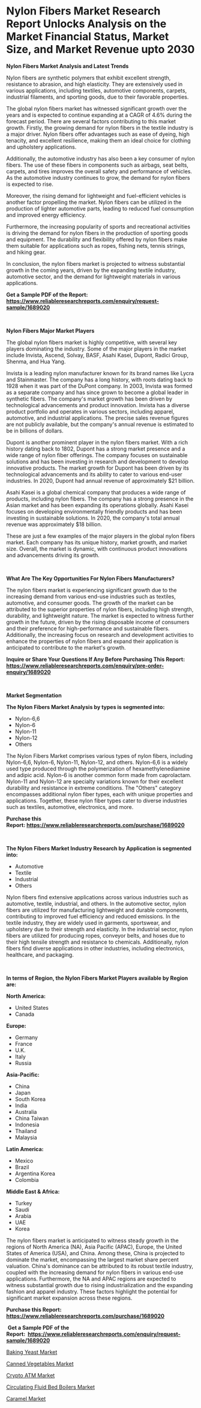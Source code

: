 <p><h1>Nylon Fibers Market Research Report Unlocks Analysis on the Market Financial Status, Market Size, and Market Revenue upto 2030</h1></p><p><strong>Nylon Fibers Market Analysis and Latest Trends</strong></p>
<p><p>Nylon fibers are synthetic polymers that exhibit excellent strength, resistance to abrasion, and high elasticity. They are extensively used in various applications, including textiles, automotive components, carpets, industrial filaments, and sporting goods, due to their favorable properties.</p><p>The global nylon fibers market has witnessed significant growth over the years and is expected to continue expanding at a CAGR of 4.6% during the forecast period. There are several factors contributing to this market growth. Firstly, the growing demand for nylon fibers in the textile industry is a major driver. Nylon fibers offer advantages such as ease of dyeing, high tenacity, and excellent resilience, making them an ideal choice for clothing and upholstery applications.</p><p>Additionally, the automotive industry has also been a key consumer of nylon fibers. The use of these fibers in components such as airbags, seat belts, carpets, and tires improves the overall safety and performance of vehicles. As the automotive industry continues to grow, the demand for nylon fibers is expected to rise.</p><p>Moreover, the rising demand for lightweight and fuel-efficient vehicles is another factor propelling the market. Nylon fibers can be utilized in the production of lighter automotive parts, leading to reduced fuel consumption and improved energy efficiency.</p><p>Furthermore, the increasing popularity of sports and recreational activities is driving the demand for nylon fibers in the production of sporting goods and equipment. The durability and flexibility offered by nylon fibers make them suitable for applications such as ropes, fishing nets, tennis strings, and hiking gear.</p><p>In conclusion, the nylon fibers market is projected to witness substantial growth in the coming years, driven by the expanding textile industry, automotive sector, and the demand for lightweight materials in various applications.</p></p>
<p><strong>Get a Sample PDF of the Report:&nbsp; <a href="https://www.reliableresearchreports.com/enquiry/request-sample/1689020">https://www.reliableresearchreports.com/enquiry/request-sample/1689020</a></strong></p>
<p>&nbsp;</p>
<p><strong>Nylon Fibers Major Market Players</strong></p>
<p><p>The global nylon fibers market is highly competitive, with several key players dominating the industry. Some of the major players in the market include Invista, Ascend, Solvay, BASF, Asahi Kasei, Dupont, Radici Group, Shenma, and Hua Yang.</p><p>Invista is a leading nylon manufacturer known for its brand names like Lycra and Stainmaster. The company has a long history, with roots dating back to 1928 when it was part of the DuPont company. In 2003, Invista was formed as a separate company and has since grown to become a global leader in synthetic fibers. The company's market growth has been driven by technological advancements and product innovation. Invista has a diverse product portfolio and operates in various sectors, including apparel, automotive, and industrial applications. The precise sales revenue figures are not publicly available, but the company's annual revenue is estimated to be in billions of dollars.</p><p>Dupont is another prominent player in the nylon fibers market. With a rich history dating back to 1802, Dupont has a strong market presence and a wide range of nylon fiber offerings. The company focuses on sustainable solutions and has been investing in research and development to develop innovative products. The market growth for Dupont has been driven by its technological advancements and its ability to cater to various end-user industries. In 2020, Dupont had annual revenue of approximately $21 billion.</p><p>Asahi Kasei is a global chemical company that produces a wide range of products, including nylon fibers. The company has a strong presence in the Asian market and has been expanding its operations globally. Asahi Kasei focuses on developing environmentally friendly products and has been investing in sustainable solutions. In 2020, the company's total annual revenue was approximately $18 billion.</p><p>These are just a few examples of the major players in the global nylon fibers market. Each company has its unique history, market growth, and market size. Overall, the market is dynamic, with continuous product innovations and advancements driving its growth.</p></p>
<p>&nbsp;</p>
<p><strong>What Are The Key Opportunities For Nylon Fibers Manufacturers?</strong></p>
<p><p>The nylon fibers market is experiencing significant growth due to the increasing demand from various end-use industries such as textiles, automotive, and consumer goods. The growth of the market can be attributed to the superior properties of nylon fibers, including high strength, durability, and lightweight nature. The market is expected to witness further growth in the future, driven by the rising disposable income of consumers and their preference for high-performance and sustainable fibers. Additionally, the increasing focus on research and development activities to enhance the properties of nylon fibers and expand their application is anticipated to contribute to the market's growth.</p></p>
<p><strong>Inquire or Share Your Questions If Any Before Purchasing This Report: <a href="https://www.reliableresearchreports.com/enquiry/pre-order-enquiry/1689020">https://www.reliableresearchreports.com/enquiry/pre-order-enquiry/1689020</a></strong></p>
<p>&nbsp;</p>
<p><strong>Market Segmentation</strong></p>
<p><strong>The Nylon Fibers Market Analysis by types is segmented into:</strong></p>
<p><ul><li>Nylon-6,6</li><li>Nylon-6</li><li>Nylon-11</li><li>Nylon-12</li><li>Others</li></ul></p>
<p><p>The Nylon Fibers Market comprises various types of nylon fibers, including Nylon-6,6, Nylon-6, Nylon-11, Nylon-12, and others. Nylon-6,6 is a widely used type produced through the polymerization of hexamethylenediamine and adipic acid. Nylon-6 is another common form made from caprolactam. Nylon-11 and Nylon-12 are specialty variations known for their excellent durability and resistance in extreme conditions. The "Others" category encompasses additional nylon fiber types, each with unique properties and applications. Together, these nylon fiber types cater to diverse industries such as textiles, automotive, electronics, and more.</p></p>
<p><strong>Purchase this Report:&nbsp;<a href="https://www.reliableresearchreports.com/purchase/1689020">https://www.reliableresearchreports.com/purchase/1689020</a></strong></p>
<p>&nbsp;</p>
<p><strong>The Nylon Fibers Market Industry Research by Application is segmented into:</strong></p>
<p><ul><li>Automotive</li><li>Textile</li><li>Industrial</li><li>Others</li></ul></p>
<p><p>Nylon fibers find extensive applications across various industries such as automotive, textile, industrial, and others. In the automotive sector, nylon fibers are utilized for manufacturing lightweight and durable components, contributing to improved fuel efficiency and reduced emissions. In the textile industry, they are widely used in garments, sportswear, and upholstery due to their strength and elasticity. In the industrial sector, nylon fibers are utilized for producing ropes, conveyor belts, and hoses due to their high tensile strength and resistance to chemicals. Additionally, nylon fibers find diverse applications in other industries, including electronics, healthcare, and packaging.</p></p>
<p>&nbsp;</p>
<p><strong>In terms of Region, the Nylon Fibers Market Players available by Region are:</strong></p>
<p>
    <p> <strong> North America: </strong>
        <ul>
            <li>United States</li>
            <li>Canada</li>
        </ul>
        </p> 
    <p> <strong> Europe: </strong>
        <ul>
            <li>Germany</li>
            <li>France</li>
            <li>U.K.</li>
            <li>Italy</li>
            <li>Russia</li>
        </ul>
        </p> 
    <p> <strong> Asia-Pacific: </strong>
        <ul>
            <li>China</li>
            <li>Japan</li>
            <li>South Korea</li>
            <li>India</li>
            <li>Australia</li>
            <li>China Taiwan</li>
            <li>Indonesia</li>
            <li>Thailand</li>
            <li>Malaysia</li>
        </ul>
        </p> 
    <p> <strong> Latin America: </strong>
        <ul>
            <li>Mexico</li>
            <li>Brazil</li>
            <li>Argentina Korea</li>
            <li>Colombia</li>
        </ul>
        </p> 
    <p> <strong> Middle East & Africa: </strong>
        <ul>
            <li>Turkey</li>
            <li>Saudi</li>
            <li>Arabia</li>
            <li>UAE</li>
            <li>Korea</li>
        </ul>
    </p>
    </p>
<p><p>The nylon fibers market is anticipated to witness steady growth in the regions of North America (NA), Asia Pacific (APAC), Europe, the United States of America (USA), and China. Among these, China is projected to dominate the market, encompassing the largest market share percent valuation. China's dominance can be attributed to its robust textile industry, coupled with the increasing demand for nylon fibers in various end-use applications. Furthermore, the NA and APAC regions are expected to witness substantial growth due to rising industrialization and the expanding fashion and apparel industry. These factors highlight the potential for significant market expansion across these regions.</p></p>
<p><strong>Purchase this Report: <a href="https://www.reliableresearchreports.com/purchase/1689020">https://www.reliableresearchreports.com/purchase/1689020</a></strong></p>
<p>&nbsp;<strong>Get a Sample PDF of the Report:&nbsp;&nbsp;<a href="https://www.reliableresearchreports.com/enquiry/request-sample/1689020">https://www.reliableresearchreports.com/enquiry/request-sample/1689020</a></strong></p>
<p><strong></strong></p>
<p><p><a href="https://medium.com/@raymondgray765/analyzing-baking-yeast-market-global-industry-perspective-and-forecast-2023-to-2030-5b25ce330638">Baking Yeast Market</a></p><p><a href="https://medium.com/@dessiefadel/canned-vegetables-market-analysis-and-sze-forecasted-for-period-from-2023-to-2030-06789db21856">Canned Vegetables Market</a></p><p><a href="https://medium.com/@aureliarice2023/crypto-atm-market-insights-into-market-cagr-market-trends-and-growth-strategies-b922959ce5b6">Crypto ATM Market</a></p><p><a href="https://medium.com/@shubham99912151/circulating-fluid-bed-boilers-market-comprehensive-assessment-by-type-application-and-geography-a160f1e3c2d9">Circulating Fluid Bed Boilers Market</a></p><p><a href="https://medium.com/@marcellakin2023/caramel-market-research-report-its-history-and-forecast-2023-to-2030-2398b495143d">Caramel Market</a></p></p>
